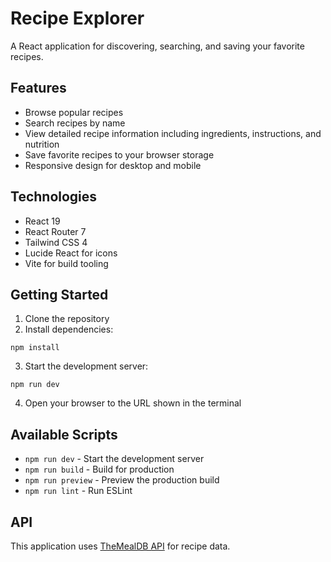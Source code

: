# Recipe Explorer

A React application for discovering, searching, and saving your favorite recipes.

## Features

- Browse popular recipes
- Search recipes by name
- View detailed recipe information including ingredients, instructions, and nutrition
- Save favorite recipes to your browser storage
- Responsive design for desktop and mobile

## Technologies

- React 19
- React Router 7
- Tailwind CSS 4
- Lucide React for icons
- Vite for build tooling

## Getting Started

1. Clone the repository
2. Install dependencies:
```
npm install
```
3. Start the development server:
```
npm run dev
```
4. Open your browser to the URL shown in the terminal

## Available Scripts

- `npm run dev` - Start the development server
- `npm run build` - Build for production
- `npm run preview` - Preview the production build
- `npm run lint` - Run ESLint

## API

This application uses [TheMealDB API](https://www.themealdb.com/api.php) for recipe data.
